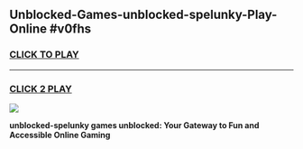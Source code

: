 
## Unblocked-Games-unblocked-spelunky-Play-Online #v0fhs
<h3>
<a href="https://news.freeplayer.one?title=unblocked-spelunky&ref=3">CLICK TO PLAY</a></h3>
<hr>

<h3>
<a href="https://news.freeplayer.one?title=unblocked-spelunky&ref=3">CLICK 2 PLAY</a>
  
</h3>

<a href="https://news.freeplayer.one?title=unblocked-spelunky&ref=3"><img src="https://clearcache.store/games.png"></a>


**unblocked-spelunky games unblocked: Your Gateway to Fun and Accessible Online Gaming**
